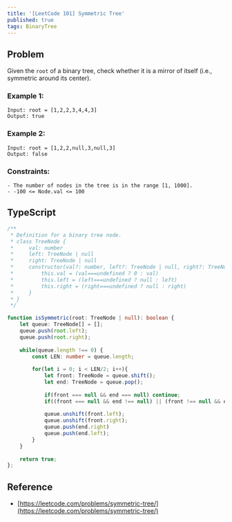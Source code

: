 ```yaml
---
title: '[LeetCode 101] Symmetric Tree'
published: true
tags: BinaryTree
---
```


## Problem

Given the `root` of a binary tree, check whether it is a mirror of itself (i.e., symmetric around its center).

### Example 1:

```
Input: root = [1,2,2,3,4,4,3]
Output: true
```

### Example 2:

```
Input: root = [1,2,2,null,3,null,3]
Output: false
```
 
### Constraints:

```
- The number of nodes in the tree is in the range [1, 1000].
- -100 <= Node.val <= 100
```

## TypeScript

```TypeScript
/**
 * Definition for a binary tree node.
 * class TreeNode {
 *     val: number
 *     left: TreeNode | null
 *     right: TreeNode | null
 *     constructor(val?: number, left?: TreeNode | null, right?: TreeNode | null) {
 *         this.val = (val===undefined ? 0 : val)
 *         this.left = (left===undefined ? null : left)
 *         this.right = (right===undefined ? null : right)
 *     }
 * }
 */

function isSymmetric(root: TreeNode | null): boolean {
    let queue: TreeNode[] = [];
    queue.push(root.left);
    queue.push(root.right);
    
    while(queue.length !== 0) {
        const LEN: number = queue.length;
        
        for(let i = 0; i < LEN/2; i++){
            let front: TreeNode = queue.shift();
            let end: TreeNode = queue.pop();
            
            if(front === null && end === null) continue;
            if((front === null && end !== null) || (front !== null && end === null) || (front.val !== end.val)) return false;
            
            queue.unshift(front.left);
            queue.unshift(front.right);
            queue.push(end.right)
            queue.push(end.left);
        }
    }
    
    return true;
};
```

## Reference

- [https://leetcode.com/problems/symmetric-tree/](https://leetcode.com/problems/symmetric-tree/)